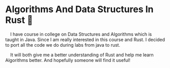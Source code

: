 # Algorithms And Data Structures In Rust 🦀

    I have course  in college on Data Structures and Algorithms which is taught in Java. Since I am really interested in this course and Rust. I decided to port all the code we do during labs from java to rust. 

    It will both give me a better understanding of Rust and help me learn Algorithms better. And hopefully someone will find it useful!
